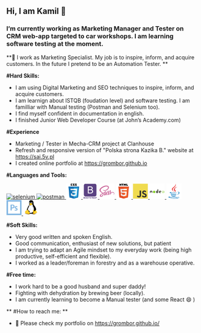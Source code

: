 ## Hi, I am Kamil 👋
### I’m currently working as Marketing Manager and Tester on CRM web-app targeted to car workshops. I am learning software testing at the moment. 

**🤔 I work as Marketing Specialist. My job is to inspire, inform, and acquire customers. In the future I pretend to be an Automation Tester. **

<!--
**grombor/grombor** is a ✨ _special_ ✨ repository because its `README.md` (this file) appears on your GitHub profile.

Here are some ideas to get you started:

- 🔭 I’m currently working on ...
- 🌱 I’m currently learning ...
- 👯 I’m looking to collaborate on ...
- 🤔 I’m looking for help with ...
- 💬 Ask me about ...
- 📫 How to reach me: ...
- 😄 Pronouns: ...
- ⚡ Fun fact: ...
-->
**#Hard Skills:**
- I am using Digital Marketing and SEO techniques to inspire, inform, and acquire customers.
- I am learnign about ISTQB (foudation level) and software testing. I am familliar with Manual testing (Postman and Selenium too). 
- I find myself confident in documentation in english.
- I finished Junior Web Developer Course (at John’s Academy.com)

**#Experience**
- Marketing / Tester in Mecha-CRM project at Clanhouse
- Refresh and responsive version of "Polska strona Kazika B." website at https://sai.5v.pl
- I created online portfolio at https://grombor.github.io

**#Languages and Tools:**
<p align="left"> 
<a href="https://www.selenium.dev" target="_blank"> <img src="https://raw.githubusercontent.com/detain/svg-logos/780f25886640cef088af994181646db2f6b1a3f8/svg/selenium-logo.svg" alt="selenium" width="40" height="40"/> </a>
<a href="https://postman.com" target="_blank"> <img src="https://www.vectorlogo.zone/logos/getpostman/getpostman-icon.svg" alt="postman" width="40" height="40"/> </a>
<a href="https://www.w3schools.com/css/" target="_blank"> <img src="https://raw.githubusercontent.com/devicons/devicon/master/icons/css3/css3-original-wordmark.svg" alt="css3" width="40" height="40"/> </a>
 <a href="https://getbootstrap.com" target="_blank"> <img src="https://raw.githubusercontent.com/devicons/devicon/master/icons/bootstrap/bootstrap-plain-wordmark.svg" alt="bootstrap" width="40" height="40"/> </a> 
<a href="https://sass-lang.com" target="_blank"> <img src="https://raw.githubusercontent.com/devicons/devicon/master/icons/sass/sass-original.svg" alt="sass" width="40" height="40"/> </a>
<a href="https://www.w3.org/html/" target="_blank"> <img src="https://raw.githubusercontent.com/devicons/devicon/master/icons/html5/html5-original-wordmark.svg" alt="html5" width="40" height="40"/> </a> 
<a href="https://developer.mozilla.org/en-US/docs/Web/JavaScript" target="_blank"> <img src="https://raw.githubusercontent.com/devicons/devicon/master/icons/javascript/javascript-original.svg" alt="javascript" width="40" height="40"/> </a> 
<a href="https://nodejs.org" target="_blank"> <img src="https://raw.githubusercontent.com/devicons/devicon/master/icons/nodejs/nodejs-original-wordmark.svg" alt="nodejs" width="40" height="40"/> </a> 
<a href="https://www.java.com" target="_blank"> <img src="https://raw.githubusercontent.com/devicons/devicon/master/icons/java/java-original.svg" alt="java" width="40" height="40"/> </a> 
<a href="https://www.photoshop.com/en" target="_blank"> <img src="https://raw.githubusercontent.com/devicons/devicon/master/icons/photoshop/photoshop-line.svg" alt="photoshop" width="40" height="40"/> </a> 
<a href="https://www.linux.org/" target="_blank"> <img src="https://raw.githubusercontent.com/devicons/devicon/master/icons/linux/linux-original.svg" alt="linux" width="40" height="40"/> </a> 
  
</p>

**#Soft Skills:**
- Very good written and spoken English. 
- Good communication, enthusiast of new solutions, but patient
- I am trying to adapt an Agile mindset to my everyday work (being high productive, self-efficient and flexible).
- I worked as a leader/foreman in forestry and as a warehouse operative.
 
**#Free time:**
- I work hard to be a good husband and super daddy!
- Fighting with dehydration by brewing beer (locally).
- I am currently learning to become a Manual tester (and some React 😄 )


** #How to reach me: **
- 🔗 Please check my portfolio on https://grombor.github.io/ 
